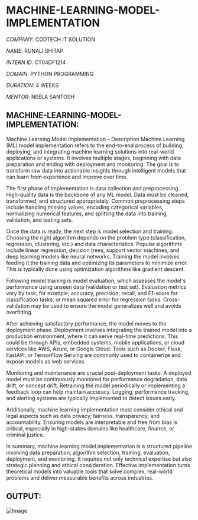 # MACHINE-LEARNING-MODEL-IMPLEMENTATION

*COMPANY*: CODTECH IT SOLUTION

*NAME*: RUNALI SHITAP

*INTERN ID*: CT04DF1214

*DOMAIN*: PYTHON PROGRAMMING

*DURATION*: 4 WEEKS

*MENTOR*: NEELA SANTOSH

## MACHINE-LEARNING-MODEL-IMPLEMENTATION:
Machine Learning Model Implementation – Description
Machine Learning (ML) model implementation refers to the end-to-end process of building, deploying, and integrating machine learning solutions into real-world applications or systems. It involves multiple stages, beginning with data preparation and ending with deployment and monitoring. The goal is to transform raw data into actionable insights through intelligent models that can learn from experience and improve over time.

The first phase of implementation is data collection and preprocessing. High-quality data is the backbone of any ML model. Data must be cleaned, transformed, and structured appropriately. Common preprocessing steps include handling missing values, encoding categorical variables, normalizing numerical features, and splitting the data into training, validation, and testing sets.

Once the data is ready, the next step is model selection and training. Choosing the right algorithm depends on the problem type (classification, regression, clustering, etc.) and data characteristics. Popular algorithms include linear regression, decision trees, support vector machines, and deep learning models like neural networks. Training the model involves feeding it the training data and optimizing its parameters to minimize error. This is typically done using optimization algorithms like gradient descent.

Following model training is model evaluation, which assesses the model's performance using unseen data (validation or test set). Evaluation metrics vary by task; for example, accuracy, precision, recall, and F1-score for classification tasks, or mean squared error for regression tasks. Cross-validation may be used to ensure the model generalizes well and avoids overfitting.

After achieving satisfactory performance, the model moves to the deployment phase. Deployment involves integrating the trained model into a production environment, where it can serve real-time predictions. This could be through APIs, embedded systems, mobile applications, or cloud services like AWS, Azure, or Google Cloud. Tools such as Docker, Flask, FastAPI, or TensorFlow Serving are commonly used to containerize and expose models as web services.

Monitoring and maintenance are crucial post-deployment tasks. A deployed model must be continuously monitored for performance degradation, data drift, or concept drift. Retraining the model periodically or implementing a feedback loop can help maintain accuracy. Logging, performance tracking, and alerting systems are typically implemented to detect issues early.

Additionally, machine learning implementation must consider ethical and legal aspects such as data privacy, fairness, transparency, and accountability. Ensuring models are interpretable and free from bias is critical, especially in high-stakes domains like healthcare, finance, or criminal justice.

In summary, machine learning model implementation is a structured pipeline involving data preparation, algorithm selection, training, evaluation, deployment, and monitoring. It requires not only technical expertise but also strategic planning and ethical consideration. Effective implementation turns theoretical models into valuable tools that solve complex, real-world problems and deliver measurable benefits across industries.

## OUTPUT:
![Image](https://github.com/user-attachments/assets/2fa52751-ce14-46ca-ac16-dfbd2c2c3846)

